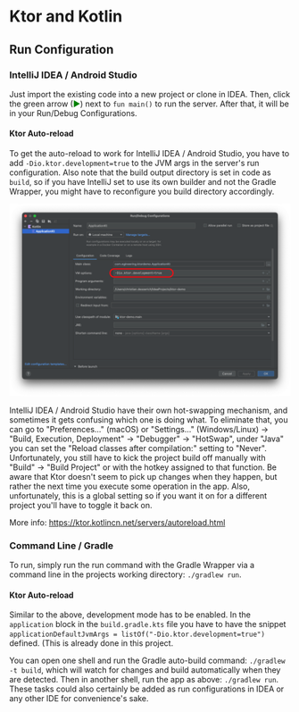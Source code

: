 # Ktor and Kotlin

## Run Configuration
### IntelliJ IDEA / Android Studio

Just import the existing code into a new project or clone in IDEA. Then, click the green arrow
(<span style="color:green">►</span>) next to `fun main()` to run the server. After that, it will be in your Run/Debug
Configurations.

#### Ktor Auto-reload

To get the auto-reload to work for IntelliJ IDEA / Android Studio, you have to add `-Dio.ktor.development=true` to the
JVM args in the server's run configuration. Also note that the build output directory is set in code as `build`, so if
you have IntelliJ set to use its own builder and not the Gradle Wrapper, you might have to reconfigure you build
directory accordingly.

![Run/Debug Configuration](./img/run-debug-config.png)

IntelliJ IDEA / Android Studio have their own hot-swapping mechanism, and sometimes it gets confusing which one is doing
what. To eliminate that, you can go to "Preferences..." (macOS) or "Settings..." (Windows/Linux) ->
"Build, Execution, Deployment" -> "Debugger" -> "HotSwap", under "Java" you can set the
"Reload classes after compilation:" setting to "Never". Unfortunately, you still have to kick the project build off
manually with "Build" -> "Build Project" or with the hotkey assigned to that function. Be aware that Ktor doesn't
seem to pick up changes when they happen, but rather the next time you execute some operation in the app. Also,
unfortunately, this is a global setting so if you want it on for a different project you'll have to toggle it back on.

More info: https://ktor.kotlincn.net/servers/autoreload.html

### Command Line / Gradle

To run, simply run the run command with the Gradle Wrapper via a command line in the projects working directory:
`./gradlew run`.

#### Ktor Auto-reload

Similar to the above, development mode has to be enabled. In the `application` block in the `build.gradle.kts` file
you have to have the snippet `applicationDefaultJvmArgs = listOf("-Dio.ktor.development=true")` defined. (This is
already done in this project.

You can open one shell and run the Gradle auto-build command: `./gradlew -t build`, which will watch for changes and
build automatically when they are detected. Then in another shell, run the app as above: `./gradlew run`. These tasks
could also certainly be added as run configurations in IDEA or any other IDE for convenience's sake.
